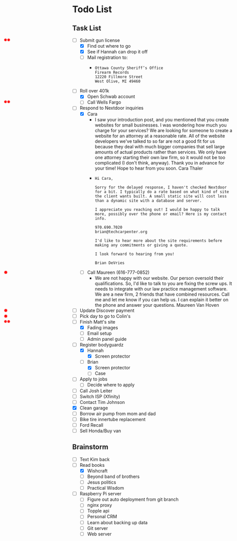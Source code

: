 # Todo List

## Task List

- [ ] <star two/>Submit gun license
  - [x] Find out where to go
  - [x] See if Hannah can drop it off
  - [ ] Mail registration to:
    - ```
      Ottawa County Sheriff’s Office
      Firearm Records
      12220 Fillmore Street
      West Olive, MI 49460
      ```
- [ ] Roll over 401k
  - [x] Open Schwab account
  - [ ] <star two/>Call Wells Fargo
- [ ] Respond to Nextdoor inquiries
  - [x] Cara
    - I saw your introduction post, and you mentioned that you create websites for small businesses. I was wondering how much you charge for your services? We are looking for someone to create a website for an attorney at a reasonable rate. All of the website developers we've talked to so far are not a good fit for us because they deal with much bigger companies that sell large amounts of actual products rather than services. We only have one attorney starting their own law firm, so it would not be too complicated (I don't think, anyway). Thank you in advance for your time! Hope to hear from you soon. Cara Thaler
    - ```
      Hi Cara,

      Sorry for the delayed response, I haven't checked Nextdoor for a bit. I typically do a rate based on what kind of site the client wants built. A small static site will cost less than a dynamic site with a database and server.

      I appreciate you reaching out! I would be happy to talk more, possibly over the phone or email? Here is my contact info.

      970.690.7020
      brian@techcarpenter.org

      I'd like to hear more about the site requirements before making any commitments or giving a quote.

      I look forward to hearing from you!

      Brian DeVries
      ```
  - [ ] <star/>Call Maureen (616-777-0852)
    - We are not happy with our website. Our person oversold their qualifications.   So, I'd like to talk to you are fixing the screw ups. It needs to integrate with our law practice management software. We are a new firm, 2 friends that have combined resources. Call me and let me know if you can help us. I can explain it better on the phone and answer your questions. Maureen Van Hoven
- [ ] <star/>Update Discover payment
- [ ] <star/>Pick day to go to Colin's
- [ ] <star two/>Finish Matt's site
  - [x] Fading images
  - [ ] Email setup
  - [ ] Admin panel guide
- [ ] Register bodyguardz
  - [x] Hannah
    - [x] Screen protector
  - [ ] Brian
    - [x] Screen protector
    - [ ] Case
- [ ] Apply to jobs
  - [ ] Decide where to apply
- [ ] Call Josh Leiter
- [ ] Switch ISP (Xfinity)
- [ ] Contact Tim Johnson
- [x] Clean garage
- [ ] Borrow air pump from mom and dad
- [ ] Bike tire innertube replacement
- [ ] Ford Recall
- [ ] Sell Honda/Buy van

## Brainstorm

- [ ] Text Kim back
- [ ] Read books
  - [x] Wishcraft
  - [ ] Beyond band of brothers
  - [ ] Jesus politics
  - [ ] Practical Wisdom
- [ ] Raspberry Pi server
  - [ ] Figure out auto deployment from git branch
  - [ ] nginx proxy
  - [ ] Topple api
  - [ ] Personal CRM
  - [ ] Learn about backing up data
  - [ ] Git server
  - [ ] Web server

<style>
input[type=checkbox]:not([checked]) + star::before {
  position: absolute;
  left: 0.75rem;
  content: "✹";
  color: red;
  font-weight: bolder;
}
input[type=checkbox]:not([checked]) + star[two]::before {
  content: "✹✹";
  font-size: 0.75rem;
}
</style>